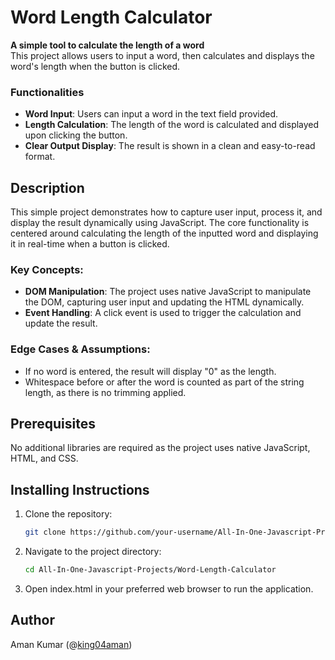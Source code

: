 # Word Length Calculator

**A simple tool to calculate the length of a word**  
This project allows users to input a word, then calculates and displays the word's length when the button is clicked.

### Functionalities
- **Word Input**: Users can input a word in the text field provided.
- **Length Calculation**: The length of the word is calculated and displayed upon clicking the button.
- **Clear Output Display**: The result is shown in a clean and easy-to-read format.

## Description
This simple project demonstrates how to capture user input, process it, and display the result dynamically using JavaScript. The core functionality is centered around calculating the length of the inputted word and displaying it in real-time when a button is clicked.

### Key Concepts:
- **DOM Manipulation**: The project uses native JavaScript to manipulate the DOM, capturing user input and updating the HTML dynamically.
- **Event Handling**: A click event is used to trigger the calculation and update the result.

### Edge Cases & Assumptions:
- If no word is entered, the result will display "0" as the length.
- Whitespace before or after the word is counted as part of the string length, as there is no trimming applied.

## Prerequisites
No additional libraries are required as the project uses native JavaScript, HTML, and CSS.

## Installing Instructions
1. Clone the repository:
   ```bash
   git clone https://github.com/your-username/All-In-One-Javascript-Projects.git
    ```
2. Navigate to the project directory:
    ```bash
    cd All-In-One-Javascript-Projects/Word-Length-Calculator
    ```
3. Open index.html in your preferred web browser to run the application.

## Author
Aman Kumar (@[king04aman](https://github.com/king04aman/))
